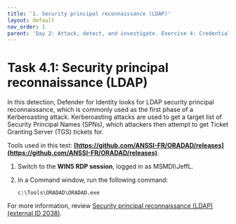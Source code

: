 ```yaml
---
title: '1. Security principal reconnaissance (LDAP)'
layout: default
nav_order: 1
parent: 'Day 2: Attack, detect, and investigate. Exercise 4: Credential access alerts'
---
```


# Task 4.1: Security principal reconnaissance (LDAP)

In this detection, Defender for Identity looks for LDAP security principal reconnaissance, which is commonly used as the first phase of a Kerberoasting attack. Kerberoasting attacks are used to get a target list of Security Principal Names (SPNs), which attackers then attempt to get Ticket Granting Server (TGS) tickets for.

Tools used in this test: **[https://github.com/ANSSI-FR/ORADAD/releases](https://github.com/ANSSI-FR/ORADAD/releases)**.

1. Switch to the **WIN5 RDP session**, logged in as MSMDI\JeffL.

1. In a Command window, run the following command:

    ```CMD-wrap
    c:\Tools\ORADAD\ORADAD.exe
    ```

For more information, review [Security principal reconnaissance (LDAP) (external ID 2038)](https://learn.microsoft.com/en-us/defender-for-identity/credential-access-alerts#security-principal-reconnaissance-ldap-external-id-2038 "Security principal reconnaissance").
